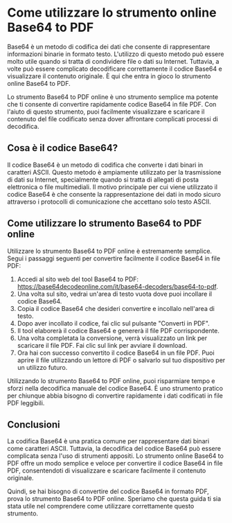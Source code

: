 Come utilizzare lo strumento online Base64 to PDF
=================================================

Base64 è un metodo di codifica dei dati che consente di rappresentare informazioni binarie in formato testo. L'utilizzo di questo metodo può essere molto utile quando si tratta di condividere file o dati su Internet. Tuttavia, a volte può essere complicato decodificare correttamente il codice Base64 e visualizzare il contenuto originale. È qui che entra in gioco lo strumento online Base64 to PDF.

Lo strumento Base64 to PDF online è uno strumento semplice ma potente che ti consente di convertire rapidamente codice Base64 in file PDF. Con l'aiuto di questo strumento, puoi facilmente visualizzare e scaricare il contenuto del file codificato senza dover affrontare complicati processi di decodifica.

 Cosa è il codice Base64? 
--------------------------

Il codice Base64 è un metodo di codifica che converte i dati binari in caratteri ASCII. Questo metodo è ampiamente utilizzato per la trasmissione di dati su Internet, specialmente quando si tratta di allegati di posta elettronica o file multimediali. Il motivo principale per cui viene utilizzato il codice Base64 è che consente la rappresentazione dei dati in modo sicuro attraverso i protocolli di comunicazione che accettano solo testo ASCII.

 Come utilizzare lo strumento Base64 to PDF online 
---------------------------------------------------

Utilizzare lo strumento Base64 to PDF online è estremamente semplice. Segui i passaggi seguenti per convertire facilmente il codice Base64 in file PDF:

1. Accedi al sito web del tool Base64 to PDF: <https://base64decodeonline.com/it/base64-decoders/base64-to-pdf>.
2. Una volta sul sito, vedrai un'area di testo vuota dove puoi incollare il codice Base64.
3. Copia il codice Base64 che desideri convertire e incollalo nell'area di testo.
4. Dopo aver incollato il codice, fai clic sul pulsante "Converti in PDF".
5. Il tool elaborerà il codice Base64 e genererà il file PDF corrispondente.
6. Una volta completata la conversione, verrà visualizzato un link per scaricare il file PDF. Fai clic sul link per avviare il download.
7. Ora hai con successo convertito il codice Base64 in un file PDF. Puoi aprire il file utilizzando un lettore di PDF o salvarlo sul tuo dispositivo per un utilizzo futuro.

Utilizzando lo strumento Base64 to PDF online, puoi risparmiare tempo e sforzi nella decodifica manuale del codice Base64. È uno strumento pratico per chiunque abbia bisogno di convertire rapidamente i dati codificati in file PDF leggibili.

 Conclusioni 
-------------

La codifica Base64 è una pratica comune per rappresentare dati binari come caratteri ASCII. Tuttavia, la decodifica del codice Base64 può essere complicata senza l'uso di strumenti appositi. Lo strumento online Base64 to PDF offre un modo semplice e veloce per convertire il codice Base64 in file PDF, consentendoti di visualizzare e scaricare facilmente il contenuto originale.

Quindi, se hai bisogno di convertire del codice Base64 in formato PDF, prova lo strumento Base64 to PDF online. Speriamo che questa guida ti sia stata utile nel comprendere come utilizzare correttamente questo strumento.